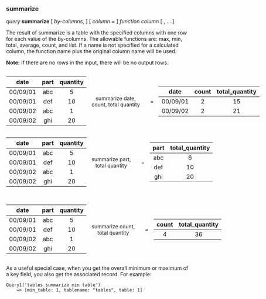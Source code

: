 ### summarize

*query* **summarize** [ *by-columns*, ] [ *column* = ] *function column* [ , ... ]

The result of summarize is a table with the specified columns with one row for each value of the by-columns. The allowable functions are: max, min, total, average, count, and list. If a name is not specified for a calculated column, the function name plus the original column name will be used.

**Note:** If there are no rows in the input, there will be no output rows.

<div style="display: flex; justify-content: space-around; align-items: center;" class="table-style table-full-width">

<div style="flex-shrink: 0;flex-grow: 1;">

| date | part | quantity | 
| :---: | :---: | :---: |
| 00/09/01 | abc | 5 | 
| 00/09/01 | def | 10 | 
| 00/09/02 | abc | 1 | 
| 00/09/02 | ghi | 20 |

</div>
<div style="flex-shrink: 0;text-align: center; padding-left: 1em; padding-right: 1em;">

summarize date,    
      count, total quantity

</div>
<div style="flex-shrink: 0;text-align: center; padding-left: 1em; padding-right: 1em;">

=

</div>
<div style="flex-shrink: 0;flex-grow: 1;">

| date | count | total_quantity | 
| :---: | :---: | :---: |
| 00/09/01 | 2 | 15 | 
| 00/09/02 | 2 | 21 |

</div>
</div>

<div style="display: flex; justify-content: space-around; align-items: center;" class="table-style table-full-width">

<div style="flex-shrink: 0;flex-grow: 1;">

| date | part | quantity | 
| :---: | :---: | :---: |
| 00/09/01 | abc | 5 | 
| 00/09/01 | def | 10 | 
| 00/09/02 | abc | 1 | 
| 00/09/02 | ghi | 20 |

</div>
<div style="flex-shrink: 0;text-align: center; padding-left: 1em; padding-right: 1em;">

summarize part,    
total quantity

</div>
<div style="flex-shrink: 0;text-align: center; padding-left: 1em; padding-right: 1em;">

=

</div>
<div style="flex-shrink: 0;flex-grow: 1;">

| part | total_quantity | 
| :---: | :---: |
| abc | 6 | 
| def | 10 | 
| ghi | 20 |

</div>
</div>
&nbsp;
<div style="display: flex; justify-content: space-around; align-items: center;" class="table-style table-full-width">

<div style="flex-shrink: 0;flex-grow: 1;">

| date | part | quantity | 
| :---: | :---: | :---: |
| 00/09/01 | abc | 5 | 
| 00/09/01 | def | 10 | 
| 00/09/02 | abc | 1 | 
| 00/09/02 | ghi | 20 |

</div>
<div style="flex-shrink: 0;text-align: center; padding-left: 1em; padding-right: 1em;">

summarize count,   
      total quantity

</div>
<div style="flex-shrink: 0;text-align: center; padding-left: 1em; padding-right: 1em;">

=

</div>
<div style="flex-shrink: 0;flex-grow: 1;">

| count | total_quantity | 
| :---: | :---: |
| 4 | 36 |

</div>
</div>

As a useful special case, when you get the overall minimum or maximum of a key field, you also get the associated record. For example:

``` suneido
Query1('tables summarize min table')
    => [min_table: 1, tablename: "tables", table: 1]
```